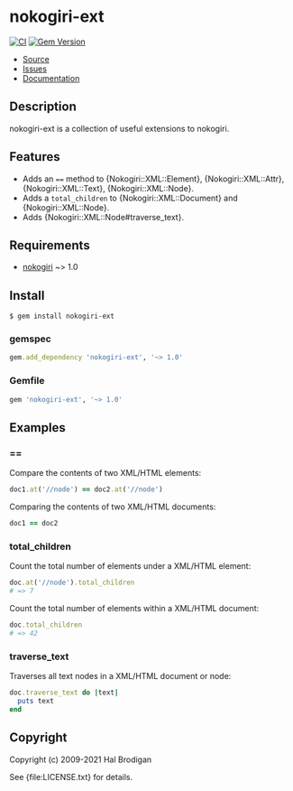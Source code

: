 # nokogiri-ext

[![CI](https://github.com/postmodern/nokogiri-ext/actions/workflows/ruby.yml/badge.svg)](https://github.com/postmodern/nokogiri-ext/actions/workflows/ruby.yml)
[![Gem Version](https://badge.fury.io/rb/fake_io.svg)](https://badge.fury.io/rb/fake_io)

* [Source](https://github.com/postmodern/nokogiri-ext)
* [Issues](https://github.com/postmodern/nokogiri-ext/issues)
* [Documentation](http://rubydoc.info/gems/fake_io/frames)

## Description

nokogiri-ext is a collection of useful extensions to nokogiri.

## Features

* Adds an `==` method to {Nokogiri::XML::Element}, {Nokogiri::XML::Attr},
  {Nokogiri::XML::Text}, {Nokogiri::XML::Node}.
* Adds a `total_children` to {Nokogiri::XML::Document} and
  {Nokogiri::XML::Node}.
* Adds {Nokogiri::XML::Node#traverse_text}.

## Requirements

* [nokogiri] ~> 1.0

## Install

```shell
$ gem install nokogiri-ext
```

### gemspec

```ruby
gem.add_dependency 'nokogiri-ext', '~> 1.0'
```

### Gemfile

```ruby
gem 'nokogiri-ext', '~> 1.0'
```

## Examples

### ==

Compare the contents of two XML/HTML elements:

```ruby
doc1.at('//node') == doc2.at('//node')
```

Comparing the contents of two XML/HTML documents:

```ruby
doc1 == doc2
```

### total_children

Count the total number of elements under a XML/HTML element:

```ruby
doc.at('//node').total_children
# => 7
```

Count the total number of elements within a XML/HTML document:

```ruby
doc.total_children
# => 42
```

### traverse_text

Traverses all text nodes in a XML/HTML document or node:

```ruby
doc.traverse_text do |text|
  puts text
end
```

## Copyright

Copyright (c) 2009-2021 Hal Brodigan

See {file:LICENSE.txt} for details.

[nokogiri]: https://github.com/sparklemotion/nokogiri#readme
